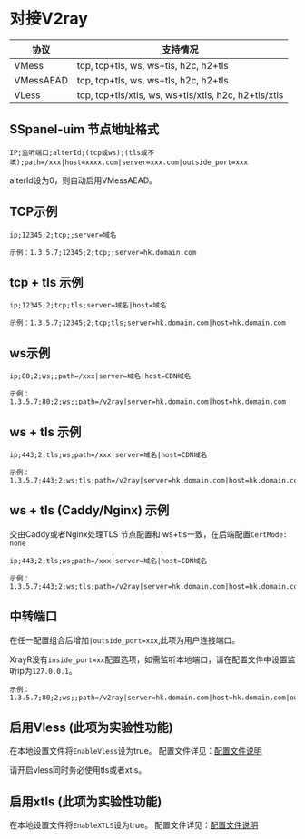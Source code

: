 # 对接V2ray

| 协议      | 支持情况                                             |
| --------- | ---------------------------------------------------- |
| VMess     | tcp, tcp+tls, ws, ws+tls, h2c, h2+tls                |
| VMessAEAD | tcp, tcp+tls, ws, ws+tls, h2c, h2+tls                |
| VLess     | tcp, tcp+tls/xtls, ws, ws+tls/xtls, h2c, h2+tls/xtls |

## SSpanel-uim 节点地址格式
```
IP;监听端口;alterId;(tcp或ws);(tls或不填);path=/xxx|host=xxxx.com|server=xxx.com|outside_port=xxx
```
alterId设为0，则自动启用VMessAEAD。
## TCP示例
```
ip;12345;2;tcp;;server=域名
```
```
示例：1.3.5.7;12345;2;tcp;;server=hk.domain.com
```
## tcp + tls 示例
```
ip;12345;2;tcp;tls;server=域名|host=域名
```
```
示例：1.3.5.7;12345;2;tcp;tls;server=hk.domain.com|host=hk.domain.com
```
## ws示例
```
ip;80;2;ws;;path=/xxx|server=域名|host=CDN域名
```
```
示例：1.3.5.7;80;2;ws;;path=/v2ray|server=hk.domain.com|host=hk.domain.com
```
## ws + tls 示例
```
ip;443;2;tls;ws;path=/xxx|server=域名|host=CDN域名
```
```
示例：1.3.5.7;443;2;ws;tls;path=/v2ray|server=hk.domain.com|host=hk.domain.com
```
## ws + tls (Caddy/Nginx) 示例
交由Caddy或者Nginx处理TLS
节点配置和 ws+tls一致，在后端配置`CertMode: none`
```
ip;443;2;tls;ws;path=/xxx|server=域名|host=CDN域名
```
```
示例：1.3.5.7;443;2;ws;tls;path=/v2ray|server=hk.domain.com|host=hk.domain.com
```

## 中转端口
在任一配置组合后增加`|outside_port=xxx`,此项为用户连接端口。

XrayR没有`inside_port=xx`配置选项，如需监听本地端口，请在配置文件中设置监听ip为`127.0.0.1`。
```
示例：1.3.5.7;80;2;ws;;path=/v2ray|server=hk.domain.com|host=hk.domain.com|outside_port=12345
```
## 启用Vless **(此项为实验性功能)**

在本地设置文件将`EnableVless`设为true。
配置文件详见：[配置文件说明](../config/README.md)

请开启vless同时务必使用tls或者xtls。
## 启用xtls **(此项为实验性功能)**
在本地设置文件将`EnableXTLS`设为true。
配置文件详见：[配置文件说明](../config/README.md)
